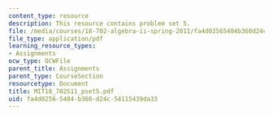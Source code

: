 ```yaml
---
content_type: resource
description: This resource contains problem set 5.
file: /media/courses/18-702-algebra-ii-spring-2011/fa4d02565404b360d24c54115439da33_MIT18_702S11_pset5.pdf
file_type: application/pdf
learning_resource_types:
- Assignments
ocw_type: OCWFile
parent_title: Assignments
parent_type: CourseSection
resourcetype: Document
title: MIT18_702S11_pset5.pdf
uid: fa4d0256-5404-b360-d24c-54115439da33
---
```

